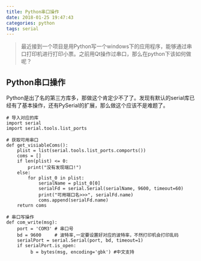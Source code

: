 ```yaml
---
title: Python串口操作
date: 2018-01-25 19:47:43
categories: python
tags: serial
---
```

> 最近接到一个项目是用Python写一个windows下的应用程序，能够通过串口打印机进行打印小票。之前用Qt操作过串口，那么在python下该如何做呢？

<!--more-->

## Python串口操作
Python是出了名的第三方库多，那做这个肯定少不了了。发现有默认的serial库已经有了基本操作，还有PySerial的扩展，那么做这个应该不是难题了。


```
# 导入对应的库
import serial
import serial.tools.list_ports

# 获取可用串口
def get_visiableComs():
	plist = list(serial.tools.list_ports.comports())
    coms = []
    if len(plist) <= 0:
        print("没有发现端口!")
    else:
        for plist_0 in plist:
            serialName = plist_0[0]
            serialFd = serial.Serial(serialName, 9600, timeout=60)
            print("可用端口名>>>", serialFd.name)
            coms.append(serialFd.name)
	return coms

# 串口写操作
def com_write(msg):
	port = 'COM3' # 串口号
	bd = 9600     # 波特率,一定要设置好对应的波特率，不然打印机会打印乱码
	serialPort = serial.Serial(port, bd, timeout=1)
	if serialPort.is_open:
		 b = bytes(msg, encoding='gbk') #中文支持

```